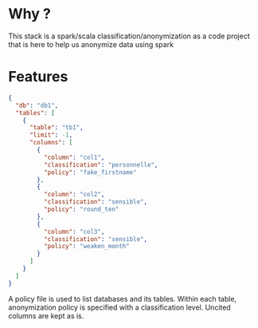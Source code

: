 # Why ?
This stack is a spark/scala classification/anonymization as a code project that is here to help us anonymize data using spark

# Features
```json
{
  "db": "db1",
  "tables": [
    {
      "table": "tb1",
      "limit": -1,
      "columns": [
        {
          "column": "col1",
          "classification": "personnelle",
          "policy": "fake_firstname"
        },
        {
          "column": "col2",
          "classification": "sensible",
          "policy": "round_ten"
        },
        {
          "column": "col3",
          "classification": "sensible",
          "policy": "weaken_month"
        }
      ]
    }
  ]
}
```
A policy file is used to list databases and its tables. Within each table, anonymization policy is specified with a classification level. Uncited columns are kept as is.
